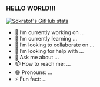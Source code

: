### HELLO WORLD!!!

<!--
**Sokratof/Sokratof** is a ✨ _special_ ✨ repository because its `README.md` (this file) appears on your GitHub profile.
-->
[![Sokratof's GitHub stats](https://github-readme-stats.vercel.app/api?username=aSokratof)](https://github.com/Sokratof/github-readme-stats)

- 🔭 I’m currently working on ...
- 🌱 I’m currently learning ...
- 👯 I’m looking to collaborate on ...
- 🤔 I’m looking for help with ...
- 💬 Ask me about ...
- 📫 How to reach me: ...
- 😄 Pronouns: ...
- ⚡ Fun fact: ...

